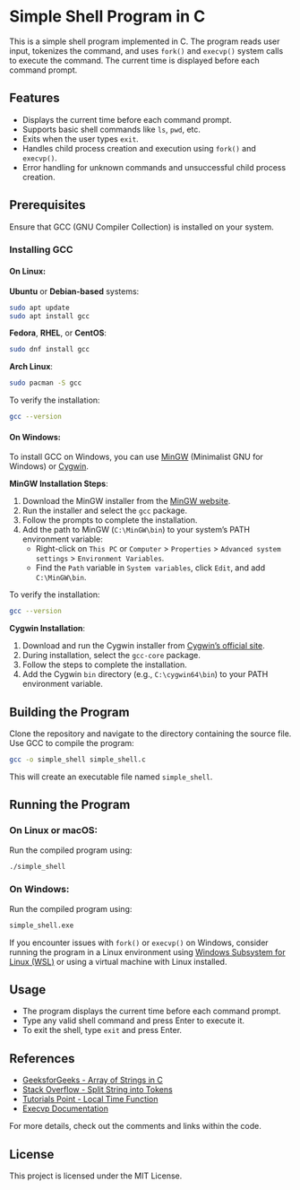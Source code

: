 # Simple Shell Program in C

This is a simple shell program implemented in C. The program reads user input, tokenizes the command, and uses `fork()` and `execvp()` system calls to execute the command. The current time is displayed before each command prompt.

## Features

- Displays the current time before each command prompt.
- Supports basic shell commands like `ls`, `pwd`, etc.
- Exits when the user types `exit`.
- Handles child process creation and execution using `fork()` and `execvp()`.
- Error handling for unknown commands and unsuccessful child process creation.

## Prerequisites

Ensure that GCC (GNU Compiler Collection) is installed on your system.

### Installing GCC

#### On Linux:

**Ubuntu** or **Debian-based** systems:

```bash
sudo apt update
sudo apt install gcc
```

**Fedora**, **RHEL**, or **CentOS**:

```bash
sudo dnf install gcc
```

**Arch Linux**:

```bash
sudo pacman -S gcc
```

To verify the installation:

```bash
gcc --version
```

#### On Windows:

To install GCC on Windows, you can use [MinGW](http://www.mingw.org/) (Minimalist GNU for Windows) or [Cygwin](https://www.cygwin.com/).

**MinGW Installation Steps**:

1. Download the MinGW installer from the [MinGW website](http://www.mingw.org/).
2. Run the installer and select the `gcc` package.
3. Follow the prompts to complete the installation.
4. Add the path to MinGW (`C:\MinGW\bin`) to your system’s PATH environment variable:
   - Right-click on `This PC` or `Computer` > `Properties` > `Advanced system settings` > `Environment Variables`.
   - Find the `Path` variable in `System variables`, click `Edit`, and add `C:\MinGW\bin`.

To verify the installation:

```bash
gcc --version
```

**Cygwin Installation**:

1. Download and run the Cygwin installer from [Cygwin’s official site](https://www.cygwin.com/).
2. During installation, select the `gcc-core` package.
3. Follow the steps to complete the installation.
4. Add the Cygwin `bin` directory (e.g., `C:\cygwin64\bin`) to your PATH environment variable.

## Building the Program

Clone the repository and navigate to the directory containing the source file. Use GCC to compile the program:

```bash
gcc -o simple_shell simple_shell.c
```

This will create an executable file named `simple_shell`.

## Running the Program

### On Linux or macOS:

Run the compiled program using:

```bash
./simple_shell
```

### On Windows:

Run the compiled program using:

```bash
simple_shell.exe
```

If you encounter issues with `fork()` or `execvp()` on Windows, consider running the program in a Linux environment using [Windows Subsystem for Linux (WSL)](https://docs.microsoft.com/en-us/windows/wsl/) or using a virtual machine with Linux installed.

## Usage

- The program displays the current time before each command prompt.
- Type any valid shell command and press Enter to execute it.
- To exit the shell, type `exit` and press Enter.

## References

- [GeeksforGeeks - Array of Strings in C](https://www.geeksforgeeks.org/array-of-strings-in-c/)
- [Stack Overflow - Split String into Tokens](https://stackoverflow.com/questions/15472299/split-string-into-tokens-and-save-them-in-an-array)
- [Tutorials Point - Local Time Function](https://www.tutorialspoint.com/c_standard_library/c_function_localtime.htm)
- [Execvp Documentation](https://support.sas.com/documentation/onlinedoc/ccompiler/doc/lr2/execvp.htm)

For more details, check out the comments and links within the code.

## License

This project is licensed under the MIT License.
